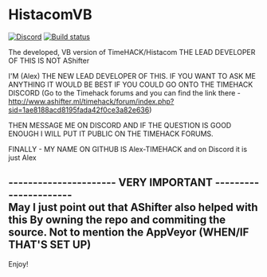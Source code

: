 
# HistacomVB

[![Discord](https://discordapp.com/api/guilds/234414439330349056/widget.png?style=shield)](https://discord.gg/zMwf3)
[![Build status](https://ci.appveyor.com/api/projects/status/oo603xid0lea8b0t?svg=true)](https://ci.appveyor.com/project/timehack/histacomvb)

The developed, VB version of TimeHACK/Histacom
THE LEAD DEVELOPER OF THIS IS NOT AShifter

I'M (Alex) THE NEW LEAD DEVELOPER OF THIS.
IF YOU WANT TO ASK ME ANYTHING IT WOULD BE BEST IF YOU COULD GO ONTO THE TIMEHACK DISCORD
(Go to the Timehack forums and you can find the link there - http://www.ashifter.ml/timehack/forum/index.php?sid=1ae8188acd8195fada42f0ce3a82e636)

THEN MESSAGE ME ON DISCORD AND IF THE QUESTION IS GOOD ENOUGH I WILL PUT IT PUBLIC ON THE TIMEHACK FORUMS.

FINALLY - MY NAME ON GITHUB IS Alex-TIMEHACK and on Discord it is just Alex

---------------------- VERY IMPORTANT ----------------------  
May I just point out that AShifter also helped with this
By owning the repo and commiting the source. Not to mention the AppVeyor (WHEN/IF THAT'S SET UP)
------------------------------------------------------------

Enjoy!
